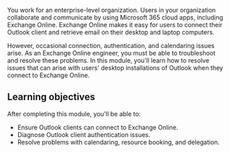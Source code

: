 You work for an enterprise-level organization. Users in your organization collaborate and communicate by using Microsoft 365 cloud apps, including Exchange Online. Exchange Online makes it easy for users to connect their Outlook client and retrieve email on their desktop and laptop computers.

However, occasional connection, authentication, and calendaring issues arise. As an Exchange Online engineer, you must be able to troubleshoot and resolve these problems. In this module, you'll learn how to resolve issues that can arise with users' desktop installations of Outlook when they connect to Exchange Online.

## Learning objectives

After completing this module, you'll be able to:

- Ensure Outlook clients can connect to Exchange Online.
- Diagnose Outlook client authentication issues.
- Resolve problems with calendaring, resource booking, and delegation.